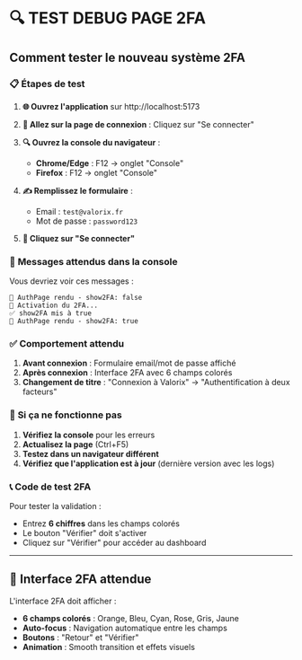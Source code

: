# 🔍 TEST DEBUG PAGE 2FA

## Comment tester le nouveau système 2FA

### 📋 **Étapes de test**

1. **🌐 Ouvrez l'application** sur http://localhost:5173

2. **📱 Allez sur la page de connexion** : Cliquez sur "Se connecter"

3. **🔍 Ouvrez la console du navigateur** :
   - **Chrome/Edge** : F12 → onglet "Console"
   - **Firefox** : F12 → onglet "Console"

4. **✍️ Remplissez le formulaire** :
   - Email : `test@valorix.fr`
   - Mot de passe : `password123`

5. **🚀 Cliquez sur "Se connecter"**

### 🎯 **Messages attendus dans la console**

Vous devriez voir ces messages :

```
🎯 AuthPage rendu - show2FA: false
🔐 Activation du 2FA...
✅ show2FA mis à true
🎯 AuthPage rendu - show2FA: true
```

### ✅ **Comportement attendu**

1. **Avant connexion** : Formulaire email/mot de passe affiché
2. **Après connexion** : Interface 2FA avec 6 champs colorés
3. **Changement de titre** : "Connexion à Valorix" → "Authentification à deux facteurs"

### 🔧 **Si ça ne fonctionne pas**

1. **Vérifiez la console** pour les erreurs
2. **Actualisez la page** (Ctrl+F5)
3. **Testez dans un navigateur différent**
4. **Vérifiez que l'application est à jour** (dernière version avec les logs)

### 📞 **Code de test 2FA**

Pour tester la validation :
- Entrez **6 chiffres** dans les champs colorés
- Le bouton "Vérifier" doit s'activer
- Cliquez sur "Vérifier" pour accéder au dashboard

---

## 🎨 **Interface 2FA attendue**

L'interface 2FA doit afficher :
- **6 champs colorés** : Orange, Bleu, Cyan, Rose, Gris, Jaune
- **Auto-focus** : Navigation automatique entre les champs
- **Boutons** : "Retour" et "Vérifier"
- **Animation** : Smooth transition et effets visuels 